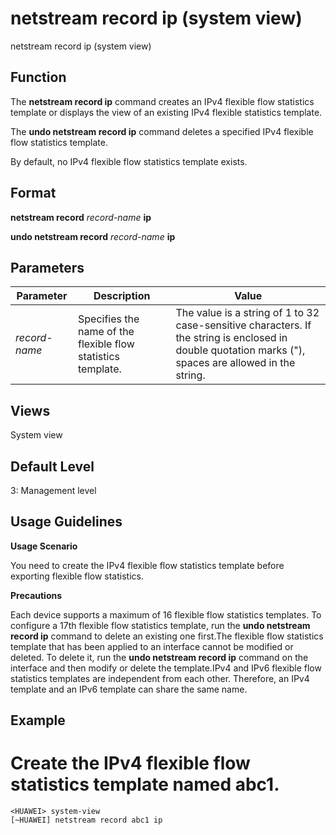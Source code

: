 netstream record ip (system view)
=================================

netstream record ip (system view)

Function
--------



The **netstream record ip** command creates an IPv4 flexible flow statistics template or displays the view of an existing IPv4 flexible statistics template.

The **undo netstream record ip** command deletes a specified IPv4 flexible flow statistics template.



By default, no IPv4 flexible flow statistics template exists.


Format
------

**netstream record** *record-name* **ip**

**undo netstream record** *record-name* **ip**


Parameters
----------

| Parameter | Description | Value |
| --- | --- | --- |
| *record-name* | Specifies the name of the flexible flow statistics template. | The value is a string of 1 to 32 case-sensitive characters. If the string is enclosed in double quotation marks ("), spaces are allowed in the string. |



Views
-----

System view


Default Level
-------------

3: Management level


Usage Guidelines
----------------

**Usage Scenario**

You need to create the IPv4 flexible flow statistics template before exporting flexible flow statistics.

**Precautions**



Each device supports a maximum of 16 flexible flow statistics templates. To configure a 17th flexible flow statistics template, run the **undo netstream record ip** command to delete an existing one first.The flexible flow statistics template that has been applied to an interface cannot be modified or deleted. To delete it, run the **undo netstream record ip** command on the interface and then modify or delete the template.IPv4 and IPv6 flexible flow statistics templates are independent from each other. Therefore, an IPv4 template and an IPv6 template can share the same name.




Example
-------

# Create the IPv4 flexible flow statistics template named abc1.
```
<HUAWEI> system-view
[~HUAWEI] netstream record abc1 ip

```